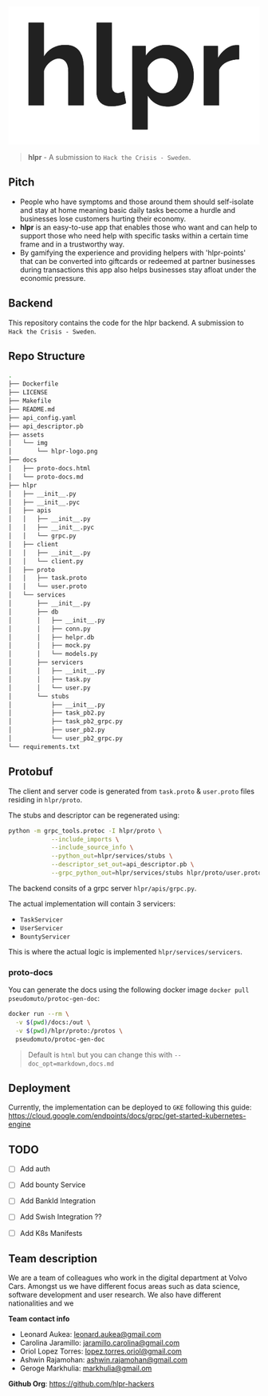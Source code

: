 
![](assets/img/hlpr-logo.png)


> **hlpr** - A submission to `Hack the Crisis - Sweden`.

## Pitch
* People who have symptoms and those around them should self-isolate and stay at home meaning basic daily tasks become a hurdle and businesses lose customers hurting their economy.
* **hlpr** is an easy-to-use app that enables those who want and can help to support those who need help with specific tasks within a certain time frame and in a trustworthy way.
* By gamifying the experience and providing helpers with 'hlpr-points' that can be converted into giftcards or redeemed at partner businesses during transactions this app also helps businesses stay afloat under the economic pressure.


## Backend 

This repository contains the code for the hlpr backend. A submission to `Hack the Crisis - Sweden`.

## Repo Structure 

```bash 
.
├── Dockerfile
├── LICENSE
├── Makefile
├── README.md
├── api_config.yaml
├── api_descriptor.pb
├── assets
│   └── img
│       └── hlpr-logo.png
├── docs
│   ├── proto-docs.html
│   └── proto-docs.md
├── hlpr
│   ├── __init__.py
│   ├── __init__.pyc
│   ├── apis
│   │   ├── __init__.py
│   │   ├── __init__.pyc
│   │   └── grpc.py
│   ├── client
│   │   ├── __init__.py
│   │   └── client.py
│   ├── proto
│   │   ├── task.proto
│   │   └── user.proto
│   └── services
│       ├── __init__.py
│       ├── db
│       │   ├── __init__.py
│       │   ├── conn.py
│       │   ├── helpr.db
│       │   ├── mock.py
│       │   └── models.py
│       ├── servicers
│       │   ├── __init__.py
│       │   ├── task.py
│       │   └── user.py
│       └── stubs
│           ├── __init__.py
│           ├── task_pb2.py
│           ├── task_pb2_grpc.py
│           ├── user_pb2.py
│           └── user_pb2_grpc.py
└── requirements.txt
```

## Protobuf

The client and server code is generated from `task.proto` & `user.proto` files residing in `hlpr/proto`. 

The stubs and descriptor can be regenerated using: 

```bash
python -m grpc_tools.protoc -I hlpr/proto \
			--include_imports \
			--include_source_info \
			--python_out=hlpr/services/stubs \
			--descriptor_set_out=api_descriptor.pb \
			--grpc_python_out=hlpr/services/stubs hlpr/proto/user.proto hlpr/proto/task.proto 
```

The backend consits of a grpc server `hlpr/apis/grpc.py`.

The actual implementation will contain 3 servicers:

* `TaskServicer`
* `UserServicer` 
* `BountyServicer`

This is where the actual logic is implemented `hlpr/services/servicers`. 

### proto-docs

You can generate the docs using the following docker image `docker pull pseudomuto/protoc-gen-doc`: 

```bash
docker run --rm \
  -v $(pwd)/docs:/out \
  -v $(pwd)/hlpr/proto:/protos \
  pseudomuto/protoc-gen-doc
```

> Default is `html` but you can change this with `--doc_opt=markdown,docs.md`


## Deployment

Currently, the implementation can be deployed to `GKE` following this guide: https://cloud.google.com/endpoints/docs/grpc/get-started-kubernetes-engine


## TODO 

- [ ] Add auth 
- [ ] Add bounty Service 
- [ ] Add BankId Integration 
- [ ] Add Swish Integration ?? 
- [ ] Add K8s Manifests 


## Team description

We are a team of colleagues who work in the digital department at Volvo Cars. Amongst us we have different focus areas such as data science, software development and user research. We also have different nationalities and we 

**Team contact info** 

* Leonard Aukea: leonard.aukea@gmail.com 
* Carolina Jaramillo: jaramillo.carolina@gmail.com 
* Oriol Lopez Torres: lopez.torres.oriol@gmail.com
* Ashwin Rajamohan: ashwin.rajamohan@gmail.com 
* Geroge Markhulia: markhulia@gmail.om 

**Github Org**: https://github.com/hlpr-hackers